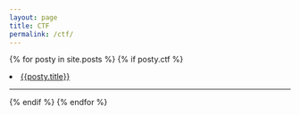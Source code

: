 ```yaml
---
layout: page
title: CTF
permalink: /ctf/
---
```


{% for posty in site.posts %}
  {% if posty.ctf %}
  <li>
  <a href="{{ posty.url }}">{{posty.title}}</a>
  </li>
  <hr>
  {% endif %}
{% endfor %}